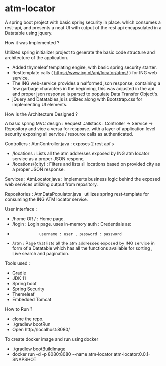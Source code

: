 # atm-locator

A spring boot project with basic spring security in place. which consumes a rest-api, and presents a neat UI with output of the rest api encapsulated in a Datatable using jquery.

How it was Implemented ?

Utilized spring initializer project to generate the basic code structure and architecture of the application.
- Added thymeleaf templating engine, with basic spring security starter.
- Resttemplate calls ( https://www.ing.nl/api/locator/atms/ ) for ING web service.
- The ING web-service provides a malformed json response, containing a few garbage characters in the beginning, this was adjusted in the api and proper json response is parsed to populate Data Transfer Object's.
- jQuery and Datatables.js is utilized along with Bootstrap.css for implementing UI elements.

How is the Architecture Designed ?

A basic spring MVC design : Request Callstack : Controller -> Service -> Repository and vice a versa for response. with a layer of application level security exposing all service / resource calls as authenticated.

Controllers :
AtmController.java : exposes 2 rest api's 
- /locations : Lists all the atm addresses exposed by ING atm locator service as a proper JSON respone.
- /locations/{city} : Filters and lists all locations based on provided city as a proper JSON response.

Services :
AtmLocator.java : implements business logic behind the exposed web services utilizing output from repository.

Repositories :
AtmDataPopulator.java : utilizes spring rest-template for consuming the ING ATM locator service.

User interface :

- /home OR / : Home page.
- /login     : Login page. uses in-memory auth : Credentials as:
-                 username : user , password : password
- /atm       : Page that lists all the atm addresses exposed by ING service in form of a Datatable which has all the functions available for sorting , Live search and pagination.

Tools used :
- Gradle
- JDK 11
- Spring boot
- Spring Security
- Themeleaf
- Embedded Tomcat

How to Run ?

- clone the repo.
- ./gradlew bootRun
- Open http://localhost:8080/

To create docker image and run using docker

- ./gradlew bootBuildImage
- docker run -d -p 8080:8080 --name atm-locator atm-locator:0.0.1-SNAPSHOT
